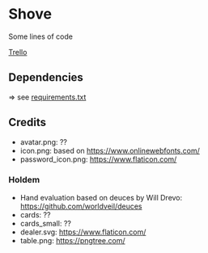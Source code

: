 # Shove

Some lines of code

[Trello](https://trello.com/b/n23x0ggq/shove)

## Dependencies

=> see [requirements.txt](/requirements.txt)

## Credits

-   avatar.png: ??
-   icon.png: based on https://www.onlinewebfonts.com/
-   password_icon.png: https://www.flaticon.com/

### Holdem

-   Hand evaluation based on deuces by Will Drevo: https://github.com/worldveil/deuces
-   cards: ??
-   cards_small: ??
-   dealer.svg: https://www.flaticon.com/
-   table.png: https://pngtree.com/
